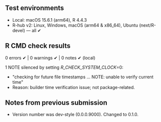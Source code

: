 ## Test environments

* Local: macOS 15.6.1 (arm64), R 4.4.3
* R-hub v2: Linux, Windows, macOS (arm64 & x86_64), Ubuntu (next/R-devel) — all ✔

## R CMD check results

0 errors ✔ | 0 warnings ✔ | 0 notes ✔ (local)

1 NOTE silenced by setting _R_CHECK_SYSTEM_CLOCK_=0:
* "checking for future file timestamps ... NOTE: unable to verify current time"
* Reason: builder time verification issue; not package-related.

## Notes from previous submission
- Version number was dev-style (0.0.0.9000). Changed to 0.1.0.
